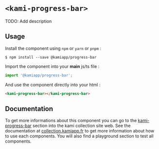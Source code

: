 # `<kami-progress-bar>`

TODO: Add description

## Usage

Install the component using ``npm`` or ``yarn`` or ``pnpm`` :

```console
$ npm install --save @kamiapp/progress-bar
```

Import the component into your **main** js/ts file :

```js
import '@kamiapp/progress-bar';
```
And use the component directly into your html :

```html
<kami-progress-bar></kami-progress-bar>
```
## Documentation

To get more informations about this component you can go to the [kami-progress-bar](https://www.collection.kamiapp.fr/docs/progress-bar.html) section into the kami collection site web. See the documentation at [collection.kamiapp.fr](https://www.collection.kamiapp.fr/) to get more information about how to use each components. You will also find a playground section to test all components.